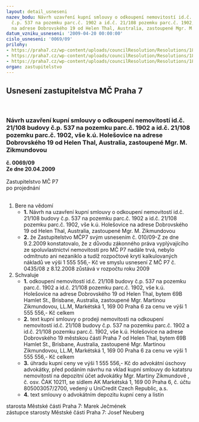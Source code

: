 ```yaml
---
layout: detail_usneseni
nazev_bodu: Návrh uzavření kupní smlouvy o odkoupení nemovitostí id.č. 21/108 budovy
  č.p. 537 na pozemku parc.č. 1902 a id.č. 21/108 pozemku parc.č. 1902, vše k.ú. Holešovice
  na adrese Dobrovského 19 od Helen Thal, Australia, zastoupené Mgr. M. Zikmundovou
datum_vzniku_usneseni: '2009-04-20 00:00:00'
cislo_usneseni: '0069/09'
prilohy:
- https://praha7.cz/wp-content/uploads/councilResolution/Resolutions/18093/2-09-010z.doc
- https://praha7.cz/wp-content/uploads/councilResolution/Resolutions/18093/2-09-0435z.doc
- https://praha7.cz/wp-content/uploads/councilResolution/Resolutions/18093/2-09-0368r.doc
organ: zastupitelstvo
---
```

<div id="ucUsn_pList" class="usn">
	<span><h2>Usnesení zastupitelstva MČ Praha 7 </h2>
<br></span><div class="standBody">
<span><h3>Návrh uzavření kupní smlouvy o odkoupení nemovitostí id.č. 21/108 budovy č.p. 537 na pozemku parc.č. 1902 a id.č. 21/108 pozemku parc.č. 1902, vše k.ú. Holešovice na adrese Dobrovského 19 od Helen Thal, Australia, zastoupené Mgr. M. Zikmundovou</h3></span><div class="center">
		<strong>č. 0069/09</strong><br>
	</div>
<div class="center">
		<strong>Ze dne 20.04.2009</strong><br><br>
	</div>Zastupitelstvo MČ P7<br> po projednání<br><br><ol>
<li>Bere na vědomí<ul>
<li>
<strong>1.</strong> Návrh na uzavření kupní smlouvy o odkoupení nemovitostí id.č. 21/108 budovy č.p. 537 na pozemku parc.č. 1902 a id.č. 21/108 pozemku parc.č. 1902, vše k.ú. Holešovice na adrese Dobrovského 19 od Helen Thal, Australia, zastoupené Mgr. M. Zikmundovou</li>
<li>
<strong>2.</strong> že Zastupitelstvo MČP7 svým usnesením č. 010/09-Z ze dne 9.2.2009 konstatovalo, že z důvodu zákonného práva vyplývajícího ze spoluvlastnictví nemovitostí pro MČ P7 nadále trvá, nebylo odmítnuto ani nezaniklo a tudíž rozpočtové krytí kalkulovaných nákladů ve výši 1 555 556,- Kč ve smyslu usnesení Z MČ P7 č. 0435/08 z 8.12.2008 zůstává v rozpočtu roku 2009 </li>
</ul>
</li>
<li>Schvaluje<ul>
<li>
<strong>1.</strong> odkoupení nemovitostí id.č. 21/108 budovy č.p. 537 na pozemku parc.č. 1902 a id.č. 21/108 pozemku parc.č. 1902, vše k.ú. Holešovice na adrese Dobrovského 19 od Helen Thal, bytem 69B Hamlet St., Brisbane, Australia, zastoupené Mgr. Martinou Zikmundovou, LL.M, Markétská 1, 169 00 Praha 6 za cenu ve výši 1 555 556,- Kč celkem</li>
<li>
<strong>2.</strong> text kupní smlouvy o prodeji nemovitosti na odkoupení nemovitostí id.č. 21/108 budovy č.p. 537 na pozemku parc.č. 1902 a id.č. 21/108 pozemku parc.č. 1902, vše k.ú. Holešovice na adrese Dobrovského 19  městskou částí Praha 7 od Helen Thal, bytem 69B Hamlet St., Brisbane, Australia, zastoupené Mgr. Martinou Zikmundovou, LL.M, Markétská 1, 169 00 Praha 6 za cenu ve výši       1 555 556,- Kč celkem</li>
<li>
<strong>3.</strong> úhradu kupní ceny ve výši 1 555 556,- Kč do advokátní úschovy advokátky, před podáním návrhu na vklad kupní smlouvy do katatsru nemovitostí na depozitní účet advokátky Mgr. Martiny Zikmundové , č. osv. ČAK 10211, se sídlem AK Markétská 1, 169 00 Praha 6,  č. účtu 805003057/2700, vedený u UniCredit Czech Republic, a.s.</li>
<li>
<strong>4.</strong> text smlouvy o advokátním depozitu kupní ceny a listin</li>
</ul>
</li>
</ol>starosta Městské části Praha 7: Marek Ječmének<br>zástupce starosty Městské části Praha 7: Josef Neuberg
</div>
</div>
